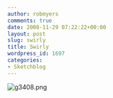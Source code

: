 ```yaml
---
author: robmyers
comments: true
date: 2008-11-29 07:22:22+00:00
layout: post
slug: swirly
title: Swirly
wordpress_id: 1697
categories:
- Sketchblog
---
```


![g3408.png](/2008/11/28/g3408.png)  


